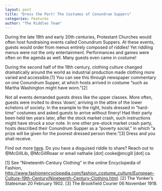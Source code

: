 ```yaml
---
layout: post
title: "Dress the Part! The Costumes of Conundrum Suppers"
categories: Features
author: "The Riddles Team"
---
```


During the late 19th and early 20th centuries, Protestant Churches would often host fundraising events called Conundrum Suppers. At these events, guests would order from menus entirely composed of riddles! Yet riddling menus were not the only entertainment. Performances and games were often on the agenda as well. Many guests even came in costume!

During the second half of the 19th century, clothing culture changed dramatically around the world as industrial production made clothing more varied and accessible.[1] You can see this through newspaper commentary on one Conundrum Supper, at which hosts arrived in costume “such as Martha Washington might have worn.”[2]

Not all events demanded guests dress like the upper classes. More often, guests were invited to  dress ‘down’, arriving in the attire of the lower echelons of society. In the example to the right, hosts dressed in “hard-time” costumes and asked guests to arrive without finery! Had their party been held ten years later, after the stock market crash, such instructions might have struck a sour note. In one other pre-stock market crash party, hosts described their Conundrum Supper as a “poverty social,” in which “a prize will be given for the poorest dressed person there.”[3] Dress and you shall receive.

Find out more [here](https://riddleproject.github.io/). Do you have a disguised riddle to share? Reach out to @McGillLib, @McGillRoaar or email nathalie [dot] cooke@mcgill [dot] ca.


[1] See “Nineteenth-Century Clothing” in the online Encyclopedia of Fashion, http://www.fashionencyclopedia.com/fashion_costume_culture/European-Culture-19th-Century/Nineteenth-Century-Clothing.html. 
[2] The Yonker’s Statesman 20 February 1902.
[3] The Brookfield Courier 06 November 1918. 
